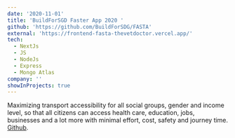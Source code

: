 ```yaml
---
date: '2020-11-01'
title: 'BuildForSGD Faster App 2020 '
github: 'https://github.com/BuildForSDG/FASTA'
external: 'https://frontend-fasta-thevetdoctor.vercel.app/'
tech:
  - NextJs
  - JS
  - NodeJs
  - Express
  - Mongo Atlas
company: ''
showInProjects: true
---
```


Maximizing transport accessibility for all social groups, gender and income level, so that all citizens can access health care, education, jobs, businesses and a lot more with minimal effort, cost, safety and journey time. [Github](https://github.com/BuildForSDG/FASTA/).

